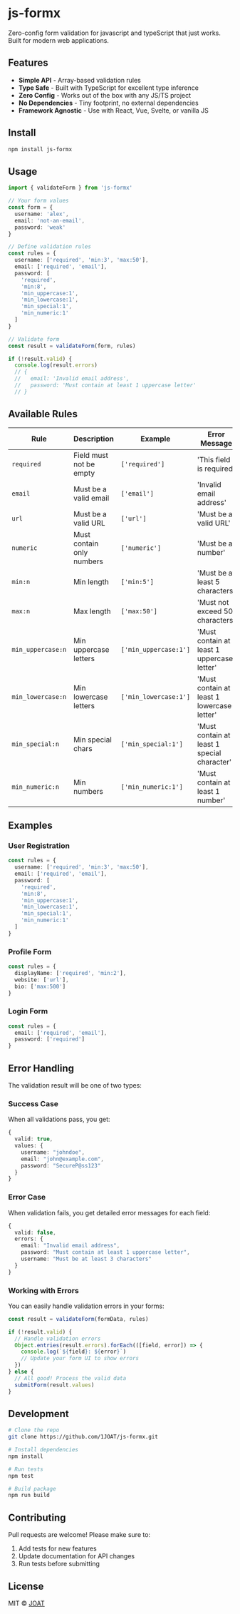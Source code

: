 # js-formx

Zero-config form validation for javascript and typeScript that just works. Built for modern web applications.

## Features

- **Simple API** - Array-based validation rules
- **Type Safe** - Built with TypeScript for excellent type inference
- **Zero Config** - Works out of the box with any JS/TS project
- **No Dependencies** - Tiny footprint, no external dependencies
- **Framework Agnostic** - Use with React, Vue, Svelte, or vanilla JS

## Install

```bash
npm install js-formx
```

## Usage

```ts
import { validateForm } from 'js-formx'

// Your form values
const form = {
  username: 'alex',
  email: 'not-an-email',
  password: 'weak'
}

// Define validation rules
const rules = {
  username: ['required', 'min:3', 'max:50'],
  email: ['required', 'email'],
  password: [
    'required',
    'min:8',
    'min_uppercase:1',
    'min_lowercase:1',
    'min_special:1',
    'min_numeric:1'
  ]
}

// Validate form
const result = validateForm(form, rules)

if (!result.valid) {
  console.log(result.errors)
  // {
  //   email: 'Invalid email address',
  //   password: 'Must contain at least 1 uppercase letter'
  // }
```

## Available Rules

| Rule | Description | Example | Error Message |
|------|-------------|---------|---------------|
| `required` | Field must not be empty | `['required']` | 'This field is required' |
| `email` | Must be a valid email | `['email']` | 'Invalid email address' |
| `url` | Must be a valid URL | `['url']` | 'Must be a valid URL' |
| `numeric` | Must contain only numbers | `['numeric']` | 'Must be a number' |
| `min:n` | Min length | `['min:5']` | 'Must be at least 5 characters' |
| `max:n` | Max length | `['max:50']` | 'Must not exceed 50 characters' |
| `min_uppercase:n` | Min uppercase letters | `['min_uppercase:1']` | 'Must contain at least 1 uppercase letter' |
| `min_lowercase:n` | Min lowercase letters | `['min_lowercase:1']` | 'Must contain at least 1 lowercase letter' |
| `min_special:n` | Min special chars | `['min_special:1']` | 'Must contain at least 1 special character' |
| `min_numeric:n` | Min numbers | `['min_numeric:1']` | 'Must contain at least 1 number' |

## Examples

### User Registration
```ts
const rules = {
  username: ['required', 'min:3', 'max:50'],
  email: ['required', 'email'],
  password: [
    'required',
    'min:8',
    'min_uppercase:1',
    'min_lowercase:1', 
    'min_special:1',
    'min_numeric:1'
  ]
}
```

### Profile Form
```ts
const rules = {
  displayName: ['required', 'min:2'],
  website: ['url'],
  bio: ['max:500']
}
```

### Login Form
```ts
const rules = {
  email: ['required', 'email'],
  password: ['required']
}
```

## Error Handling

The validation result will be one of two types:

### Success Case
When all validations pass, you get:
```ts
{
  valid: true,
  values: {
    username: "johndoe",
    email: "john@example.com",
    password: "SecureP@ss123"
  }
}
```

### Error Case
When validation fails, you get detailed error messages for each field:
```ts
{
  valid: false,
  errors: {
    email: "Invalid email address",
    password: "Must contain at least 1 uppercase letter",
    username: "Must be at least 3 characters"
  }
}
```

### Working with Errors

You can easily handle validation errors in your forms:
```ts
const result = validateForm(formData, rules)

if (!result.valid) {
  // Handle validation errors
  Object.entries(result.errors).forEach(([field, error]) => {
    console.log(`${field}: ${error}`)
    // Update your form UI to show errors
  })
} else {
  // All good! Process the valid data
  submitForm(result.values)
}
```

## Development

```bash
# Clone the repo
git clone https://github.com/1JOAT/js-formx.git

# Install dependencies
npm install

# Run tests
npm test

# Build package
npm run build
```

## Contributing

Pull requests are welcome! Please make sure to:

1. Add tests for new features
2. Update documentation for API changes
3. Run tests before submitting

## License

MIT © [JOAT](https://github.com/1JOAT)
